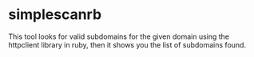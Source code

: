# simplescanrb
This tool looks for valid subdomains for the given domain using the httpclient library in ruby, then it shows you the list of subdomains found.
